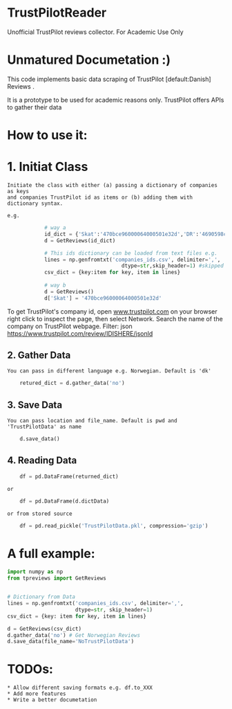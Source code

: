 # TrustPilotReader
Unofficial TrustPilot reviews collector. For Academic Use Only

# Unmatured Documetation :)

This code implements basic data scraping of TrustPilot [default:Danish] Reviews .

It is a prototype to be used for academic reasons only.
TrustPilot offers APIs to gather their data
 

# How to use it:

# 1. Initiat Class 

    Initiate the class with either (a) passing a dictionary of companies as keys
    and companies TrustPilot id as items or (b) adding them with dictionary syntax.

    e.g.
```python
            # way a
            id_dict = {'Skat':'470bce96000064000501e32d','DR':'4690598c00006400050003ee'}
            d = GetReviews(id_dict)

            # This ids dictionary can be loaded from text files e.g.
            lines = np.genfromtxt('companies_ids.csv', delimiter=',',
                                     dtype=str,skip_header=1) #skipped header
            csv_dict = {key:item for key, item in lines}
            
            # way b 
            d = GetReviews()
            d['Skat'] = '470bce96000064000501e32d'
```
        

To get TrustPilot's company id, open www.trustpilot.com on your browser
right click to inspect the page, then select Network. Search the name
of the company on TrustPilot webpage. Filter: json
https://www.trustpilot.com/review/IDISHERE/jsonld   

## 2. Gather Data

    You can pass in different language e.g. Norwegian. Default is 'dk'
```python
    retured_dict = d.gather_data('no')
 ```
## 3. Save Data

    You can pass location and file_name. Default is pwd and 'TrustPilotData' as name
```python
    d.save_data()
```
## 4. Reading Data

```python
    df = pd.DataFrame(returned_dict)
 ```
    or
```python
    df = pd.DataFrame(d.dictData)
```
    or from stored source

```python
    df = pd.read_pickle('TrustPilotData.pkl', compression='gzip')
```
# A full example:

```python
import numpy as np
from tpreviews import GetReviews


# Dictionary from Data 
lines = np.genfromtxt('companies_ids.csv', delimiter=',',
                      dtype=str, skip_header=1)
csv_dict = {key: item for key, item in lines}

d = GetReviews(csv_dict)
d.gather_data('no') # Get Norwegian Reviews
d.save_data(file_name='NoTrustPilotData')
```

# TODOs:
    * Allow different saving formats e.g. df.to_XXX
    * Add more features
    * Write a better documetation

